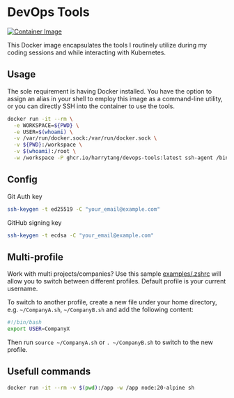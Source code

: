 # DevOps Tools

[![Container Image](https://github.com/harrytang/devops-tools/actions/workflows/build.yml/badge.svg)](https://github.com/harrytang/devops-tools/actions/workflows/build.yml)

This Docker image encapsulates the tools I routinely utilize during my coding sessions and while interacting with Kubernetes.

## Usage

The sole requirement is having Docker installed. You have the option to assign an alias in your shell to employ this image as a command-line utility, or you can directly SSH into the container to use the tools.

```bash
docker run -it --rm \
  -e WORKSPACE=${PWD} \
  -e USER=$(whoami) \
  -v /var/run/docker.sock:/var/run/docker.sock \
  -v ${PWD}:/workspace \
  -v $(whoami):/root \
  -w /workspace -P ghcr.io/harrytang/devops-tools:latest ssh-agent /bin/zsh'
```

## Config

Git Auth key

```bash
ssh-keygen -t ed25519 -C "your_email@example.com"
```

GitHub signing key

```bash
ssh-keygen -t ecdsa -C "your_email@example.com"
```

## Multi-profile

Work with multi projects/companies? Use this sample [examples/.zshrc](examples/.zshrc) will allow you to switch between different profiles. Default profile is your current username.

To switch to another profile, create a new file under your home directory, e.g. `~/CompanyA.sh`, `~/CompanyB.sh` and add the following content:

```bash
#!/bin/bash
export USER=CompanyX
```

Then run `source ~/CompanyA.sh` or `. ~/CompanyB.sh` to switch to the new profile.

## Usefull commands

```bash
docker run -it --rm -v $(pwd):/app -w /app node:20-alpine sh
```
